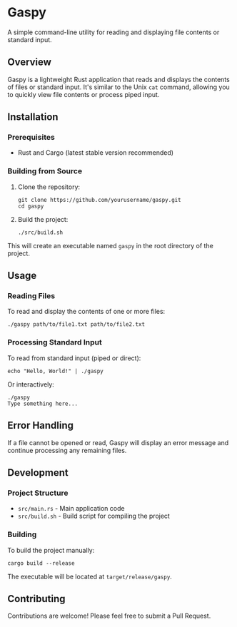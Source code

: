 # Gaspy

A simple command-line utility for reading and displaying file contents or standard input.

## Overview

Gaspy is a lightweight Rust application that reads and displays the contents of files or standard input. It's similar to the Unix `cat` command, allowing you to quickly view file contents or process piped input.


## Installation

### Prerequisites

- Rust and Cargo (latest stable version recommended)

### Building from Source

1. Clone the repository:
   ```
   git clone https://github.com/yourusername/gaspy.git
   cd gaspy
   ```

2. Build the project:
   ```
   ./src/build.sh
   ```

This will create an executable named `gaspy` in the root directory of the project.

## Usage

### Reading Files

To read and display the contents of one or more files:

```
./gaspy path/to/file1.txt path/to/file2.txt
```

### Processing Standard Input

To read from standard input (piped or direct):

```
echo "Hello, World!" | ./gaspy
```

Or interactively:

```
./gaspy
Type something here...
```

## Error Handling

If a file cannot be opened or read, Gaspy will display an error message and continue processing any remaining files.

## Development

### Project Structure

- `src/main.rs` - Main application code
- `src/build.sh` - Build script for compiling the project

### Building

To build the project manually:

```
cargo build --release
```

The executable will be located at `target/release/gaspy`.

## Contributing

Contributions are welcome! Please feel free to submit a Pull Request.
